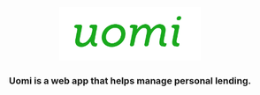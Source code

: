 <p align="center">
<img src="https://github.com/smu-geode/uomi-design-assets/raw/master/Uomi%20Logo/Logotype%20Green%20Transparent%20Cropped.png" width="256">
</p>
<h3 align="center">Uomi is a web app that helps manage personal lending.</h3>
